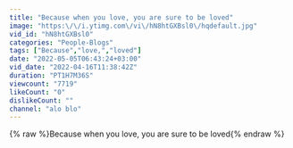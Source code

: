 ```yaml
---
title: "Because when you love, you are sure to be loved"
image: "https:\/\/i.ytimg.com\/vi\/hN8htGXBsl0\/hqdefault.jpg"
vid_id: "hN8htGXBsl0"
categories: "People-Blogs"
tags: ["Because","love,","loved"]
date: "2022-05-05T06:43:24+03:00"
vid_date: "2022-04-16T11:38:42Z"
duration: "PT1H7M36S"
viewcount: "7719"
likeCount: "0"
dislikeCount: ""
channel: "alo blo"
---
```

{% raw %}Because when you love, you are sure to be loved{% endraw %}
